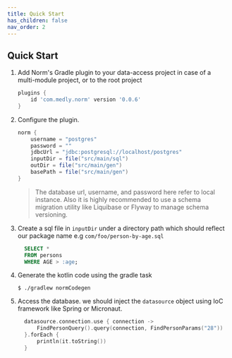 ```yaml
---
title: Quick Start
has_children: false
nav_order: 2
---
```


## Quick Start

1. Add Norm's Gradle plugin to your data-access project in case of a multi-module project, or to the root project

    ```gradle
    plugins {
        id 'com.medly.norm' version '0.0.6'
    }
    ```


2. Configure the plugin. 

    ```groovy
    norm {
        username = "postgres"
        password = ""
        jdbcUrl = "jdbc:postgresql://localhost/postgres"
        inputDir = file("src/main/sql")
        outDir = file("src/main/gen")
        basePath = file("src/main/gen")
    }
    ```



    > The database url, username, and password here refer to local instance. Also it is highly recommended to use a schema migration utility like Liquibase or Flyway to manage schema versioning. 





3. Create a sql file in `inputDir` under a directory path which should reflect our package name e.g `com/foo/person-by-age.sql`

    ```SQL
      SELECT * 
      FROM persons 
      WHERE AGE > :age;
    ```


4. Generate the kotlin code using the gradle task

    ```shell
    $ ./gradlew normCodegen
    ```

5. Access the database. we should inject the `datasource` object using IoC framework like Spring or Micronaut.

    ```kotlin
      datasource.connection.use { connection ->
          FindPersonQuery().query(connection, FindPersonParams("28"))
      }.forEach {
          println(it.toString())
      }
    ```

